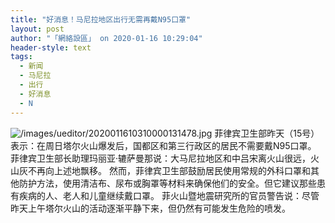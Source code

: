 ```yaml
---
title: "好消息！马尼拉地区出行无需再戴N95口罩"
layout: post
author: "「網絡設區」 on 2020-01-16 10:29:04"
header-style: text
tags:
  - 新闻
  - 马尼拉
  - 出行
  - 好消息
  - N
---
```


<img src="https://images.feileyuan.com/images/ueditor/2020011610310000131478.jpg" title="未标题-1" alt="/images/ueditor/2020011610310000131478.jpg">
菲律宾卫生部昨天（15号）表示：在周日塔尔火山爆发后，国都区和第三行政区的居民不需要戴N95口罩。
菲律宾卫生部长助理玛丽亚‧辘萨曼那说：大马尼拉地区和中吕宋离火山很远，火山灰不再向上述地飘移。
然而，菲律宾卫生部鼓励居民使用常规的外科口罩和其他防护方法，使用清洁布、尿布或胸罩等材料来确保他们的安全。但它建议那些患有疾病的人、老人和儿童继续戴口罩。
菲火山暨地震研究所的官员警告说：尽管昨天上午塔尔火山的活动逐渐平静下来，但仍然有可能发生危险的喷发。

